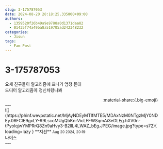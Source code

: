 ```yaml
---
slug: 3-175787053
date: 2024-08-20 20:18:25.335000+09:00
authors:
  - 1359520f26b49a9e9788a0d1371daa82
  - 01435f74a49ba8a519705ad242348232
categories:
  - Jisun
tags:
  - Fan Post
---
```


# 3-175787053

<div class="post-container" markdown="1">
<div class="content-container md-sidebar__scrollwrap" markdown="1">

요새 친구들이 알고리즘에 프나가 엄청 뜬대<br>드디어 알고리즘이 정신차렸나봐

</div>
</div>

<div style="text-align: right;" markdown="1">
<a href="https://weverse.io/fromis9/fanpost/3-175787053" style="text-align: right;">:material-share:{.big-emoji}</a>
</div>
---

<div class="comments-container md-sidebar__scrollwrap" markdown="1">
<div class="comment" markdown="1">
<div class='id-container' markdown="1">
![](https://phinf.wevpstatic.net/MjAyNDEyMTlfMTE5/MDAxNzM0NTgzMjY0NDEy.08FClE9gxLY-99LscoMUgQbKnrVicLFFWSqmAi3eGLEg.hXV0n-tPyoIqjwYMPRrQ8Zn9aHvy3-B2llL4LWAZ_bEg.JPEG/image.jpg?type=s72){ loading=lazy }
**<span class="artist">지선</span>** <small>Aug 20 2024, 20:19</small><br>
</div>
<div class='comment-body' markdown="1">
나이스
</div>
</div>
</div>
---
